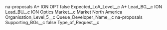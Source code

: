 <?xml version="1.0" encoding="UTF-8"?>
<CustomMetadata xmlns="http://soap.sforce.com/2006/04/metadata" xmlns:xsi="http://www.w3.org/2001/XMLSchema-instance" xmlns:xsd="http://www.w3.org/2001/XMLSchema">
    <label>na-proposals A+ ION OPT</label>
    <protected>false</protected>
    <values>
        <field>Expected_LoA_Level__c</field>
        <value xsi:type="xsd:string">A+</value>
    </values>
    <values>
        <field>Lead_BG__c</field>
        <value xsi:type="xsd:string">ION</value>
    </values>
    <values>
        <field>Lead_BU__c</field>
        <value xsi:type="xsd:string">ION Optics</value>
    </values>
    <values>
        <field>Market__c</field>
        <value xsi:type="xsd:string">Market North America</value>
    </values>
    <values>
        <field>Organisation_Level_5__c</field>
        <value xsi:nil="true"/>
    </values>
    <values>
        <field>Queue_Developer_Name__c</field>
        <value xsi:type="xsd:string">na-proposals</value>
    </values>
    <values>
        <field>Supporting_BGs__c</field>
        <value xsi:type="xsd:boolean">false</value>
    </values>
    <values>
        <field>Type_of_Request__c</field>
        <value xsi:nil="true"/>
    </values>
</CustomMetadata>
